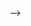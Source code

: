 <!-- crea una funcion que analice una cadena si la cadena tiene caracteres repetidos se imprimira una nueva cadena con el caracter )  # en lugar de la letra repetida y el caracter ( si la letra se encuentra solo una vez en la cadena, por ejemplo # si la palabra es din la funcion debe regresar (((  --> -->
